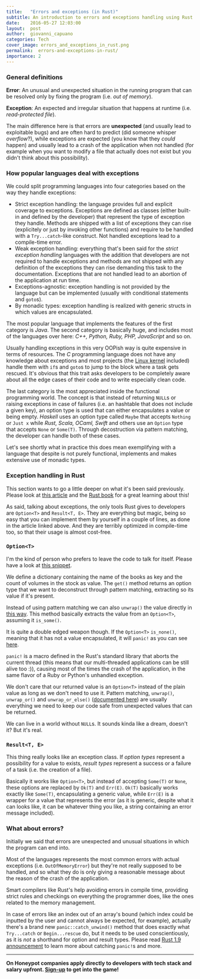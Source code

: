 ```yaml
---
title:   "Errors and exceptions (in Rust)"
subtitle: An introduction to errors and exceptions handling using Rust as example
date:    2016-05-27 12:03:00
layout:  post
author:  giovanni_capuano
categories: Tech
cover_image: errors_and_exceptions_in_rust.png
permalink:  errors-and-exceptions-in-rust/
importance: 2
---
```


### General definitions
**Error**: An unusual and unexpected situation in the running program that can be resolved only by fixing the program (i.e. *out of memory*).

**Exception**: An expected and irregular situation that happens at runtime (i.e. *read-protected file*).

The main difference here is that errors are **unexpected** (and usually lead to exploitable bugs) and are often hard to predict
(did someone whisper *overflow*?), while exceptions are expected (you know that they *could* happen) and usually lead to a crash
of the application when not handled (for example when you want to modify a file that actually does not exist but you didn't think about this possibility).

### How popular languages deal with exceptions
We could split programming languages into four categories based on the way they handle exceptions:

- Strict exception handling: the language provides full and explicit coverage to exceptions. Exceptions are defined as classes (either built-in and defined
by the developer) that represent the type of exception they handle. Methods are shipped with a list of exceptions they can rise (explicitely or just by
invoking other functions) and require to be handled with a `Try...catch`-like construct. Not handled exceptions lead to a compile-time error.
- Weak exception handling: everything that's been said for the *strict exception handling* languages with the addition that developers are not required
to handle exceptions and methods are not shipped with any definition of the exceptions they can rise demanding this task to the documentation.
Exceptions that are not handled lead to an abortion of the application at run time.
- Exceptions-agnostic: exception handling is not provided by the language but can be implemented (usually with conditional statements and `goto`s).
- By monadic types: exception handling is realized with generic structs in which values are encapsulated.

The most popular language that implements the features of the first category is *Java*.
The second category is basically huge, and includes most of the languages over here: *C++, Python, Ruby, PHP, JavaScript* and so on.

Usually handling exceptions in this very OOPish way is quite expensive in terms of resources. The *C* programming language does not have any knowledge
about exceptions and most projects (the [Linux kernel](https://github.com/torvalds/linux/blob/9256d5a308c95a50c6e85d682492ae1f86a70f9b/drivers/media/dvb-frontends/drxk_hard.c#L518)
included) handle them with `if`s and `goto`s to jump to the block where a task gets rescued.
It's obvious that this trait asks developers to be completely aware about all the edge cases of their code and to write especially clean code.

The last category is the most appreciated inside the functional programming world. The concept is that instead of returning `NULL`s or raising
exceptions in case of failures (i.e. an hashtable that does not include a given key), an option type is used that can either encapsulates a value
or being empty. *Haskell* uses an option type called `Maybe` that accepts `Nothing` or `Just x` while *Rust, Scala, OCaml, Swift* and others use
an `Option` type that accepts `None` or `Some(T)`. Through decostruction via pattern matching, the developer can handle both of these cases.

Let's see shortly what in practice this does mean exemplifying with a language that despite is not purely functional, implements and makes extensive use of monadic types.

### Exception handling in Rust
This section wants to go a little deeper on what it's been said previously. Please look at [this article](http://blog.burntsushi.net/rust-error-handling/)
and the [Rust book](https://doc.rust-lang.org/book/) for a great learning about this!

As said, talking about exceptions, the only tools Rust gives to developers are `Option<T>` and `Result<T, E>`. They are everything but magic,
being so easy that you can implement them by yourself in a couple of lines, as done in the article linked above.
And they are terribly optimized in compile-time too, so that their usage is almost cost-free.

### `Option<T>`
I'm the kind of person who prefers to leave the code to talk for itself. Please have a look at
[this snippet](https://play.rust-lang.org/?gist=2636dd21ba2b1317ae0d4287bb5bc862&version=stable&backtrace=0).

We define a dictionary containing the name of the books as key and the count of volumes in the stock as value.
The `get()` method returns an option type that we want to deconstruct through pattern matching, extracting so its value if it's present.

Instead of using pattern matching we can also `unwrap()` the value directly in
[this way](https://play.rust-lang.org/?gist=9dc9e5ac92d8f3f14d30e55eb58bc3a8&version=stable&backtrace=0).
This method basically extracts the value from an `Option<T>`, assuming it `is_some()`.

It is quite a double edged weapon though. If the `Option<T>` `is_none()`, meaning that it has not a value
encapsulated, it will `panic!` as you can see [here](https://play.rust-lang.org/?gist=6ce0014f989ce2cd6668278e98e09cf3&version=stable&backtrace=0).

`panic!` is a macro defined in the Rust's standard library that aborts the current thread (this means that our multi-threaded applications can be still
alive too :)), causing most of the times the crash of the application, in the same flavor of a Ruby or Python's unhandled exception.

We don't care that our returned value is an `Option<T>` instead of the plain value as long as we don't need to use it. Pattern matching, `unwrap()`,
`unwrap_or()` and `unwrap_or_else()` ([documented here](https://doc.rust-lang.org/std/option/enum.Option.html#method.unwrap)) are usually everything
we need to keep our code safe from unexpected values that can be returned.

We can live in a world without `NULL`s. It sounds kinda like a dream, doesn't it? But it's real.

### `Result<T, E>`
This thing really looks like an exception class. If *option types* represent a possibility for a value to exists, *result types* represent a success
or a failure of a task (i.e. the creation of a file).

Basically it works like `Option<T>`, but instead of accepting `Some(T)` or `None`, these options are replaced by `Ok(T)` and `Err(E)`.
`Ok(T)` basically works exactly like `Some(T)`, encapsulating a generic value, while `Err(E)` is a wrapper for a value that represents the error (as it
is generic, despite what it can looks like, it can be whatever thing you like, a string containing an error message included).

### What about errors?
Initially we said that errors are unexpected and unusual situations in which the program can end into.

Most of the languages represents the most common errors with actual exceptions (i.e. `OutOfMemoryError`) but they're not really supposed to be handled,
and so what they do is only giving a reasonable message about the reason of the crash of the application.

Smart compilers like Rust's help avoiding errors in compile time, providing strict rules and checkings on everything the programmer does, like
the ones related to the memory management.

In case of errors like an index out of an array's bound (which index could be inputted by the user and cannot always be expected, for example),
actually there's a brand new `panic::catch_unwind()` method that does exactly what `Try...catch` or `Begin...rescue` do, but it needs to be used
conscientiously, as it is *not* a shorthand for option and result types.
Please read [Rust 1.9 announcement](http://blog.rust-lang.org/2016/05/26/Rust-1.9.html) to learn more about catching `panic!`s and more.

---

**On Honeypot companies apply directly to developers with tech stack and salary upfront. [Sign-up](https://www.honeypot.io/pages/how_does_it_work?utm_source=techblog2) to get into the game!**

